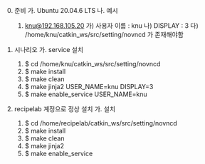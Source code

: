 0. 준비
  가. Ubuntu 20.04.6 LTS
  나. 예시
    1) knu@192.168.105.20
      가) 사용자 이름 : knu
      나) DISPLAY : 3
      다) /home/knu/catkin_ws/src/setting/novncd 가 존재해야함

1. 시나리오
  가. service 설치
    1) $ cd /home/knu/catkin_ws/src/setting/novncd
    2) $ make install
    3) $ make clean
    4) $ make jinja2 USER_NAME=knu DISPLAY=3
    5) $ make enable_service USER_NAME=knu

2. recipelab 계정으로 정상 설치
  가. 설치
    1) $ cd /home/recipelab/catkin_ws/src/setting/novncd
    2) $ make install
    3) $ make clean
    4) $ make jinja2
    5) $ make enable_service